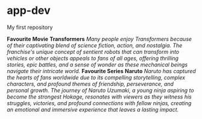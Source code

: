 # app-dev
My first repository

**Favourite Movie**
**Transformers** 
*Many people enjoy Transformers because of their captivating blend of science fiction, action, and nostalgia. The franchise's unique concept of sentient robots that can transform into vehicles or other objects appeals to fans of all ages, offering thrilling stories, epic battles, and a sense of wonder as these mechanical beings navigate their intricate world.*
**Favourite Series**
**Naruto**
*Naruto has captured the hearts of fans worldwide due to its compelling storytelling, complex characters, and profound themes of friendship, perseverance, and personal growth. The journey of Naruto Uzumaki, a young ninja aspiring to become the strongest Hokage, resonates with viewers as they witness his struggles, victories, and profound connections with fellow ninjas, creating an emotional and immersive experience that leaves a lasting impact.*
